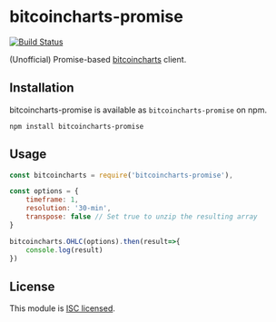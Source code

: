 bitcoincharts-promise
=====

[![Build Status](https://travis-ci.org/Charon77/bitcoincharts-promise.svg?branch=master)](https://travis-ci.org/Charon77/bitcoincharts-promise)

(Unofficial) Promise-based [bitcoincharts](http://bitcoincharts.com/about/markets-api/) client.

## Installation

bitcoincharts-promise is available as `bitcoincharts-promise` on npm.

```
npm install bitcoincharts-promise
```

## Usage

```javascript
const bitcoincharts = require('bitcoincharts-promise'),

const options = {
    timeframe: 1,
    resolution: '30-min',
    transpose: false // Set true to unzip the resulting array
}

bitcoincharts.OHLC(options).then(result=>{
    console.log(result)
})
```

## License

This module is [ISC licensed](https://github.com/Charon77/bitcoincharts-promise/blob/master/LICENSE.txt).
